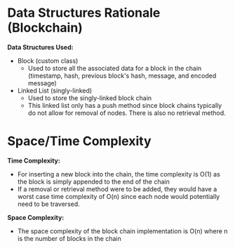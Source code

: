 # Data Structures Rationale (Blockchain)
**Data Structures Used:**
* Block (custom class) 
  * Used to store all the associated data for a block in the chain (timestamp, hash, previous block's hash, message, and encoded message)
* Linked List (singly-linked)
  * Used to store the singly-linked block chain
  * This linked list only has a push method since block chains typically do not allow for removal of nodes. There is also no retrieval method.
  
# Space/Time Complexity
**Time Complexity:**
* For inserting a new block into the chain, the time complexity is O(1) as the block is simply appended to the end of the chain
* If a removal or retrieval method were to be added, they would have a worst case time complexity of O(n) since each node would potentially need to be traversed.

**Space Complexity:**
* The space complexity of the block chain implementation is O(n) where n is the number of blocks in the chain
